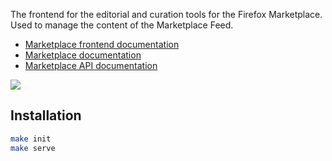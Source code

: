 The frontend for the editorial and curation tools for the Firefox Marketplace.
Used to manage the content of the Marketplace Feed.

- [Marketplace frontend documentation](https://marketplace-frontend.readthedocs.org)
- [Marketplace documentation](https://marketplace.readthedocs.org)
- [Marketplace API documentation](https://firefox-marketplace-api.readthedocs.org)

![](http://imgur.com/80vgRiw.jpg)

## Installation

```bash
make init
make serve
```
